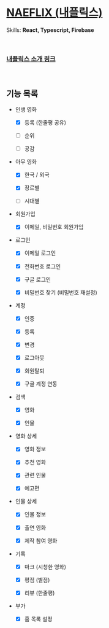 # [NAEFLIX (내플릭스)](https://saramkim.github.io/naeflix/)

Skills: **React, Typescript, Firebase**

</br>

### [내플릭스 소개 링크](https://saramkim.github.io/naeflix/introduction)

<br/>

## 기능 목록

- 인생 영화

  - [x] 등록 (한줄평 공유)

  - [ ] 순위

  - [ ] 공감

- 아무 영화

  - [x] 한국 / 외국

  - [x] 장르별

  - [ ] 시대별

- 회원가입

  - [x] 이메일, 비밀번호 회원가입

- 로그인

  - [x] 이메일 로그인

  - [x] 전화번호 로그인

  - [x] 구글 로그인

  - [x] 비밀번호 찾기 (비밀번호 재설정)

- 계정

  - [x] 인증

  - [x] 등록

  - [x] 변경

  - [x] 로그아웃

  - [x] 회원탈퇴

  - [x] 구글 계정 연동

- 검색

  - [x] 영화

  - [x] 인물

- 영화 상세

  - [x] 영화 정보

  - [x] 추천 영화

  - [x] 관련 인물

  - [x] 예고편

- 인물 상세

  - [x] 인물 정보

  - [x] 출연 영화

  - [x] 제작 참여 영화

- 기록

  - [x] 마크 (시청한 영화)

  - [x] 평점 (별점)

  - [x] 리뷰 (한줄평)

- 부가

  - [x] 홈 목록 설정
